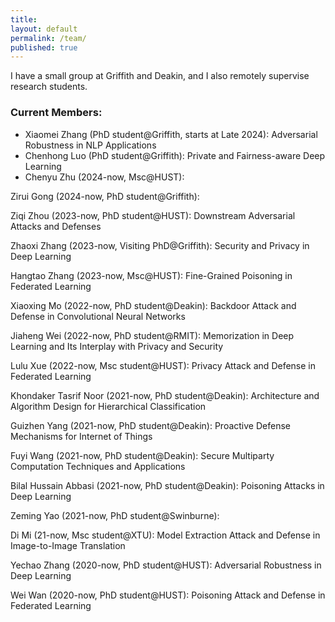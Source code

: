 ```yaml
---
title:
layout: default
permalink: /team/
published: true
---
```



I have a small group at Griffith and Deakin, and I also remotely supervise research students.

### Current Members:
- Xiaomei Zhang (PhD student@Griffith, starts at Late 2024): Adversarial Robustness in NLP Applications
- Chenhong Luo (PhD student@Griffith): Private and Fairness-aware Deep Learning
- Chenyu Zhu (2024-now, Msc@HUST): 

Zirui Gong (2024-now, PhD student@Griffith): 

Ziqi Zhou (2023-now, PhD student@HUST): Downstream Adversarial Attacks and Defenses

Zhaoxi Zhang (2023-now, Visiting PhD@Griffith): Security and Privacy in Deep Learning

Hangtao Zhang (2023-now, Msc@HUST): Fine-Grained Poisoning in Federated Learning

Xiaoxing Mo (2022-now, PhD student@Deakin): Backdoor Attack and Defense in Convolutional Neural Networks

Jiaheng Wei (2022-now, PhD student@RMIT): Memorization in Deep Learning and Its Interplay with Privacy and Security

Lulu Xue (2022-now, Msc student@HUST): Privacy Attack and Defense in Federated Learning

Khondaker Tasrif Noor (2021-now, PhD student@Deakin): Architecture and Algorithm Design for Hierarchical Classification

Guizhen Yang (2021-now, PhD student@Deakin): Proactive Defense Mechanisms for Internet of Things

Fuyi Wang (2021-now, PhD student@Deakin): Secure Multiparty Computation Techniques and Applications

Bilal Hussain Abbasi (2021-now, PhD student@Deakin): Poisoning Attacks in Deep Learning

Zeming Yao (2021-now, PhD student@Swinburne): 

Di Mi (21-now, Msc student@XTU): Model Extraction Attack and Defense in Image-to-Image Translation

Yechao Zhang (2020-now, PhD student@HUST): Adversarial Robustness in Deep Learning

Wei Wan (2020-now, PhD student@HUST): Poisoning Attack and Defense in Federated Learning